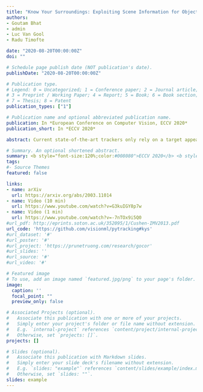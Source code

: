 ```yaml
---
title: "Know Your Surroundings: Exploiting Scene Information for Object Tracking"
authors:
- Goutam Bhat
- admin
- Luc Van Gool
- Radu Timofte

date: "2020-08-20T00:00:00Z"
doi: ""

# Schedule page publish date (NOT publication's date).
publishDate: "2020-08-20T00:00:00Z"

# Publication type.
# Legend: 0 = Uncategorized; 1 = Conference paper; 2 = Journal article;
# 3 = Preprint / Working Paper; 4 = Report; 5 = Book; 6 = Book section;
# 7 = Thesis; 8 = Patent
publication_types: ["1"]

# Publication name and optional abbreviated publication name.
publication: In *European Conference on Computer Vision, ECCV 2020*
publication_short: In *ECCV 2020*

abstract: Current state-of-the-art trackers only rely on a target appearance model in order to localize the object in each frame. Such approaches are however prone to fail in case of e.g. fast appearance changes or presence of distractor objects, where a target appearance model alone is insufficient for robust tracking. Having the knowledge about the presence and locations of other objects in the surrounding scene can be highly beneficial in such cases. This scene information can be propagated through the sequence and used to, for instance, explicitly avoid distractor objects and eliminate target candidate regions. <br> In this work, we propose a novel tracking architecture which can utilize scene information for tracking. Our tracker represents such information as dense localized state vectors, which can encode, for example, if the local region is target, background, or distractor. These state vectors are propagated through the sequence and combined with the appearance model output to localize the target. Our network is learned to effectively utilize the scene information by directly maximizing tracking performance on video segments. The proposed approach sets a new state-of-the-art on 3 tracking benchmarks, achieving an AO score of 63.6% on the recent GOT-10k dataset.

# Summary. An optional shortened abstract.
summary: <b style="font-size:120%;color:#008080">ECCV 2020</b> <b style="font-size:120%;color:#E08040"></b><br> A tracking architecture that exploits the knowledge about the presence of other objects in the surrounding scene to prevent failure. 
tags:
#- Source Themes
featured: false

links:
- name: arXiv
  url: https://arxiv.org/abs/2003.11014
- name: Video (10 min)
  url: https://www.youtube.com/watch?v=G3kuIGY8p7w
- name: Video (1 min)
  url: https://www.youtube.com/watch?v=-7nTOx9i5Q0
#url_pdf: http://eprints.soton.ac.uk/352095/1/Cushen-IMV2013.pdf
url_code: 'https://github.com/visionml/pytracking#kys'
#url_dataset: '#'
#url_poster: '#'
#url_project: 'https://prunetruong.com/research/gocor'
#url_slides: ''
#url_source: '#'
#url_video: '#'

# Featured image
# To use, add an image named `featured.jpg/png` to your page's folder. 
image:
  caption: ''
  focal_point: ""
  preview_only: false

# Associated Projects (optional).
#   Associate this publication with one or more of your projects.
#   Simply enter your project's folder or file name without extension.
#   E.g. `internal-project` references `content/project/internal-project/index.md`.
#   Otherwise, set `projects: []`.
projects: []

# Slides (optional).
#   Associate this publication with Markdown slides.
#   Simply enter your slide deck's filename without extension.
#   E.g. `slides: "example"` references `content/slides/example/index.md`.
#   Otherwise, set `slides: ""`.
slides: example
---
```



